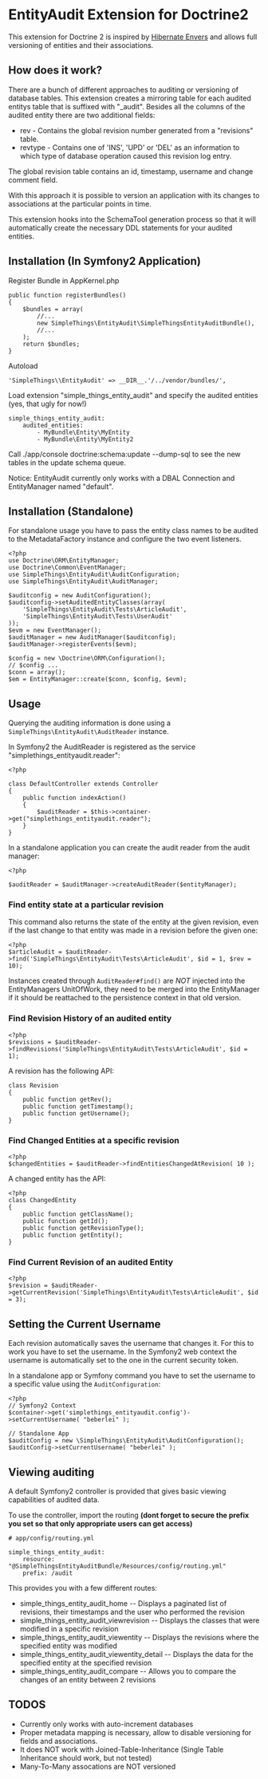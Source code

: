 # EntityAudit Extension for Doctrine2

This extension for Doctrine 2 is inspired by [Hibernate Envers](http://www.jboss.org/envers) and
allows full versioning of entities and their associations.

## How does it work?

There are a bunch of different approaches to auditing or versioning of database tables. This extension
creates a mirroring table for each audited entitys table that is suffixed with "_audit". Besides all the columns
of the audited entity there are two additional fields:

* rev - Contains the global revision number generated from a "revisions" table.
* revtype - Contains one of 'INS', 'UPD' or 'DEL' as an information to which type of database operation caused this revision log entry.

The global revision table contains an id, timestamp, username and change comment field.

With this approach it is possible to version an application with its changes to associations at the particular
points in time.

This extension hooks into the SchemaTool generation process so that it will automatically
create the necessary DDL statements for your audited entities.

## Installation (In Symfony2 Application)

Register Bundle in AppKernel.php

    public function registerBundles()
    {
        $bundles = array(
            //...
            new SimpleThings\EntityAudit\SimpleThingsEntityAuditBundle(),
            //...
        );
        return $bundles;
    }


Autoload

    'SimpleThings\\EntityAudit' => __DIR__.'/../vendor/bundles/',


Load extension "simple_things_entity_audit" and specify the audited entities (yes, that ugly for now!)

    simple_things_entity_audit:
        audited_entities:
            - MyBundle\Entity\MyEntity
            - MyBundle\Entity\MyEntity2

Call ./app/console doctrine:schema:update --dump-sql to see the new tables in the update schema queue.

Notice: EntityAudit currently only works with a DBAL Connection and EntityManager named "default".

## Installation (Standalone)

For standalone usage you have to pass the entity class names to be audited to the MetadataFactory
instance and configure the two event listeners.

    <?php
    use Doctrine\ORM\EntityManager;
    use Doctrine\Common\EventManager;
    use SimpleThings\EntityAudit\AuditConfiguration;
    use SimpleThings\EntityAudit\AuditManager;

    $auditconfig = new AuditConfiguration();
    $auditconfig->setAuditedEntityClasses(array(
        'SimpleThings\EntityAudit\Tests\ArticleAudit',
        'SimpleThings\EntityAudit\Tests\UserAudit'
    ));
    $evm = new EventManager();
    $auditManager = new AuditManager($auditconfig);
    $auditManager->registerEvents($evm);

    $config = new \Doctrine\ORM\Configuration();
    // $config ...
    $conn = array();
    $em = EntityManager::create($conn, $config, $evm);

## Usage

Querying the auditing information is done using a `SimpleThings\EntityAudit\AuditReader` instance.

In Symfony2 the AuditReader is registered as the service "simplethings_entityaudit.reader":

    <?php

    class DefaultController extends Controller
    {
        public function indexAction()
        {
            $auditReader = $this->container->get("simplethings_entityaudit.reader");
        }
    }

In a standalone application you can create the audit reader from the audit manager:

    <?php

    $auditReader = $auditManager->createAuditReader($entityManager);

### Find entity state at a particular revision

This command also returns the state of the entity at the given revision, even if the last change
to that entity was made in a revision before the given one:

    <?php
    $articleAudit = $auditReader->find('SimpleThings\EntityAudit\Tests\ArticleAudit', $id = 1, $rev = 10);

Instances created through `AuditReader#find()` are *NOT* injected into the EntityManagers UnitOfWork,
they need to be merged into the EntityManager if it should be reattached to the persistence context
in that old version.

### Find Revision History of an audited entity

    <?php
    $revisions = $auditReader->findRevisions('SimpleThings\EntityAudit\Tests\ArticleAudit', $id = 1);

A revision has the following API:

    class Revision
    {
        public function getRev();
        public function getTimestamp();
        public function getUsername();
    }

### Find Changed Entities at a specific revision

    <?php
    $changedEntities = $auditReader->findEntitiesChangedAtRevision( 10 );

A changed entity has the API:

    <?php
    class ChangedEntity
    {
        public function getClassName();
        public function getId();
        public function getRevisionType();
        public function getEntity();
    }

### Find Current Revision of an audited Entity

    <?php
    $revision = $auditReader->getCurrentRevision('SimpleThings\EntityAudit\Tests\ArticleAudit', $id = 3);

## Setting the Current Username

Each revision automatically saves the username that changes it. For this to work you have to set the username.
In the Symfony2 web context the username is automatically set to the one in the current security token.

In a standalone app or Symfony command you have to set the username to a specific value using the `AuditConfiguration`:

    <?php
    // Symfony2 Context
    $container->get('simplethings_entityaudit.config')->setCurrentUsername( "beberlei" );

    // Standalone App
    $auditConfig = new \SimpleThings\EntityAudit\AuditConfiguration();
    $auditConfig->setCurrentUsername( "beberlei" );

## Viewing auditing

A default Symfony2 controller is provided that gives basic viewing capabilities of audited data.

To use the controller, import the routing **(dont forget to secure the prefix you set so that
only appropriate users can get access)**

    # app/config/routing.yml

    simple_things_entity_audit:
        resource: "@SimpleThingsEntityAuditBundle/Resources/config/routing.yml"
        prefix: /audit

This provides you with a few different routes:

 * simple_things_entity_audit_home -- Displays a paginated list of revisions, their timestamps and the user who performed the revision
 * simple_things_entity_audit_viewrevision -- Displays the classes that were modified in a specific revision
 * simple_things_entity_audit_viewentity -- Displays the revisions where the specified entity was modified
 * simple_things_entity_audit_viewentity_detail -- Displays the data for the specified entity at the specified revision
 * simple_things_entity_audit_compare -- Allows you to compare the changes of an entity between 2 revisions


## TODOS

* Currently only works with auto-increment databases
* Proper metadata mapping is necessary, allow to disable versioning for fields and associations.
* It does NOT work with Joined-Table-Inheritance (Single Table Inheritance should work, but not tested)
* Many-To-Many assocations are NOT versioned
